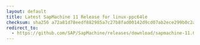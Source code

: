 ```yaml
---
layout: default
title: Latest SapMachine 11 Release for linux-ppc64le
checksum: sha256 a72a81d78eedf882985a7c27b8fad00142d9cd07ab2ece299b0c2a8d4343b32c
redirect_to:
  - https://github.com/SAP/SapMachine/releases/download/sapmachine-11.0.21/sapmachine-jdk-11.0.21_linux-ppc64le_bin.tar.gz
---
```

